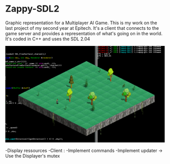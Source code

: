 # Zappy-SDL2
Graphic representation for a Multiplayer AI Game.
This is my work on the last project of my second year at Epitech.
It's a client that connects to the game server and provides a representation of what's going on in the world. It's coded in C++ and uses the SDL 2.04

![alt tag](https://raw.githubusercontent.com/Poncholay/Zappy-SDL2/master/demo.png)

-Display ressources
-Client :
	-Implement commands
	-Implement updater -> Use the Displayer's mutex